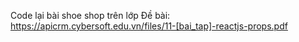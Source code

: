 Code lại bài shoe shop trên lớp
Đề bài: https://apicrm.cybersoft.edu.vn/files/11-[bai_tap]-reactjs-props.pdf
